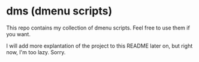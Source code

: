 # dms (dmenu scripts)

This repo contains my collection of dmenu scripts. Feel free to use them if you
want.

I will add more explantation of the project to this README later on, but right
now, I'm too lazy. Sorry.

